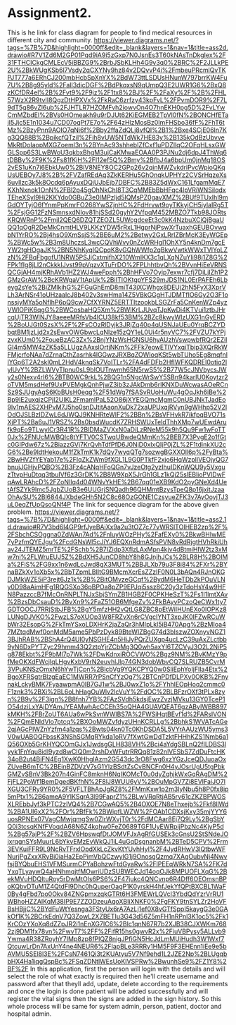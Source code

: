 # Assignment2.
This is he link for class diagram for people to find medical resources in different city and community.
https://viewer.diagrams.net/?tags=%7B%7D&highlight=0000ff&edit=_blank&layers=1&nav=1&title=ass2d.drawio#R7V1Zd6M2GP01Pqd9iA9i5zGxp7N0JsnEs3T60kNAsTnDkgIex%2F31FTHCICkgCMLEcV5iBBZG9%2BrbJSbKLHh4G9v3q0%2BRC%2F2JLLkPE2U%2BkWUgKSb6l7Vsdy2qCXYNy9hz84v2DQvvP4i%2FmbeuPRcmlQvTKPJT777a6ERhCJ200mbHcbSpXnYX%2BdW73ttLSDUsHNunW797brrKW4Fu7U%2B8g95yld%2FalI3dicDGF%2BdPkqxsN9qUmpQ3E2UWR1G6%2BxQ8zKCfDR4el%2B%2Fvt9%2F9jz%2F1tx8%2BJ%2F%2FaXy%2F%2B%2FHL57WzX2R9tvlI8QgzDtHPXVx%2FkRaC6zrfzy43kpFvL%2FPvmDOR9%2F7L9dT5g86vZl6ub%2FJHTLR7HZOMFvh2iowvOn4O7hnEKH0pg5D%2FvLYwCmMZbdEl%2BVs0HOmeakh9u9rDJUt62KiEGMEB2TpVl0fN%2BONCHfETajI5Jjc5E1n1034u7CD07oqPt7E7o%2F64zHlzMosBz0ImFHSbo36fF%2FhT6tMz%2BzyPnn9AOIO7qNi6f%2Bby2ffaZdQLj8vfQI%2B1%2Bxe4SCjE06ln7Kg3QQ88B%2BpikcfQTziI%2Fih8vUW5NTdWk7HE83y%2B135kOdBzUbvveMkRtDoIaopMXGZoeml3n%2BYnAc93shheblZfCxf1uPDZIlqC2OFqHLsxGWGLSpp6S3LwBWoU3qkbxBhgM3ujCaKMwaEOAA0P3PJNu2dj6dpJ4ThWq6tDBBy%2F9K%2Fs81fKjH%2Fl12ef5Q%2Bmy%2BfbJ4a6bpUm0jnMq18OS2vES1uKn7i6EbkUw0%2BiV8NEY8OC2GPp26v2qinMWZvkdriPvcWpioQKqUsUEBOy7J8%2B%2FVZafREdAq3ZkKERHu5GhOnqkUPHYz2CVSrHqzeXs6uvllzc3k5k8Ocdq6pAyuxDQjUJbEjb7DBFC%2B83Z5dWxC161LfgamMqE7KXhNxnok1OnN%2FBl2p45gOhNkChI8T3CqMMEbBbHFqc4lpVRiWNSilqdxTEheXSyI9Hi2KKYdo0GBuZ3e0IMPzIjd5IQMsPZ0gavXMZ%2BUf9TUxIhl9mGdOYTyjO6fYnmPpKmrFO268YwSZjnHC%2FdHrvwt9oyTKkyjCH5iylaIRg5T%2FsjGG12FzNSmnsxdNIov81hjSSd20gyhY2VfpqM452MBZO7Tkb98JORtsKRQWRnP%2Fmjl2QEQ6DZQTZEOZL5UWcgdceEt3c0kK4NzbuXCiQjBgaUQQ1qOgR2DeMkCnmtHLV9LKKzYDW5rRxL1HgprNjPswXrTuaxhGEUBOvwqbN1YrRO%2Bj4hsO9XmSsjS%2BE6uM2%2Betwy2GxLRrlZBrMcK3EyWGEp%2BWc5w%2B3m8UhczsL3wcCQVhWvy0nZcWRHgl1OhXY5n4knDm7gcEYW2tgHOgaJK%2BN5NhKyqIQCpqK8vGQhWWfp2qBkwVwtkWWxTVIYoLZzN%2FBqFbgofU1NRW5PSJjCxtmifhX210WmIKX3c1qLXqNZuYli98j1Z8G%2FPk1flg8jLI2nCkkkIJvst99pVqzvXTuFrDO%2FPLhhtbvQh%2BVvnHiEeVRNSQCGjAH4mjKRhAVb1HZ2WJ4weFpph%2BhHFVo7Oyip7exwr7cfj7DiLjIZh1P2GMzGrAW%2BcKRWgaV1tApUk%2BiITIOKtgpYFS29mJDS1NL0ErPAFEh6Lbeyg2sYe%2BiZMlkihG%2FGuGhEmD8miT43jXCWhgx8DEUj2hN5FyX3XprVLh3ArNSr41oUHzaalcJ8b402v3swHma14Z5VBkGGgHTJDMTfIO6Gy2O3F1onssjyMYa5oNfIhP6pQ9cw7CfXYRNZ5ERTTItzookbLSGZrFa5CnKenWZp4yzVWlOPiK6qgG%2BWCosbaHQ5Xm%2BWlKrLJUvqTJpKwDi4KTVui1ztbJHrcqUjTR3WlNJY8aeeeMRfsVb4lCU38kf53BM%2BZc8kwyWIzUXG1nGyERD%2BoUJGt0SzsX%2F%2FsCOzRlDyjk3JRjZq40p4qUSNJaUEu0YrqBCZYDbqtBM1jzLjd2x2sEwvOWGbwcLqNIze15zQY1eL0Ui4r5nyVC7%2FVZU7kYPjzvxKUm0%2FoueBzAC3Zx%2BnjYNzWsHGNSU6hyAUzhVswpwbfRQr2EZilGI4m5MW4zZK5a5LLUgzAAxslOrtjNKm%2FFk7eowETIVYxqiTbip3XQrRkWFMjcrfoNAa7dZrnaCthZasrhk4lGGwzJRXBqZOWIoqKSt5wbTUho5Eg8mqfnllYGp6T2A2skI0mL2HdV4knqSk7VoITLr%2FA4dFDFb2HflWFKQDREI0otiq2IylUvY%2BZLWVyTIpnu0sL9bIOUTnwmh65N5rwS5%2B77W5cJNVbycsJWy2s0Nexv4rI6%2BTB0WC9rkL%2BQG1n5NgcWrSwY5SBn94karIU0Koytzr2oTVM5msdHef9UxPVEMgkQnhPjwZ3ib3zJAkDmb6rIKNXDuWcwasAOeRCnSz9SJUgyAgS6KbBUsH0eqg%2F51dWg7fSASvRUoHuWu4gOqJkh6iBe%2Bp9IE2uxqjzCPjI2UIKL2FmamlPaL52O86jXYEGQmcMgmC0nUBJNkTJadEo9lv1mAES2XHPvM7J5ho0snDJtitAaonXuDk72xaUPUxqjRVyn9gWHhp52V2IOdOJSLBzIDZwL6dJWQJ9KNHRteWlF2%2BBn%2BsVFHvkR7ikfpqBVO71sXjPT%2Ba6uJ1VRSZ%2Bs0bsdWucdK7ZRHSWUxTeldThhXMp7wUEwdArufk9qEo9TLwylCr3R41R%2BlDMaZVXxN0aDiLzRNeM55k9h5Qu9Fw1wFoTT0Jx%2FNUcMWBQlc8tYFTV0CSTwqUBwdeQMmKn%2BEB7X3PvgE2o1fGtc0GIPdw67z%2BiazzGVj7KrQvhTdfPfD6J0NjD0xlxQIjP0jZL%2F1tdinkXU2cG6%2Be9ldtHekouM1fZkTmK1k7dQy7wyqQTg7sozwgBGXXOll6p%2FyBta%2BwHVZfYEYab17e%2FIqZkZWm9fXGL1L9G0PTkfF2xjo6HqWzpllVEOjyQG7bnujJGHjvPQBO%2B3Fz4cANqHFoQGn7vJzeOtg2yzIhuIDKnWQU9y5VxguzTtvpHuDtqq3tbuIVf6z3GrDK%2B8W9XpX5JrGh1GLz1kQj25sIEBlioPVlDwFqAwLRAhcD%2FZoNIlq4d04WNvYkHE%2B67qq01eXB9KdO2pyGNeXd4UetAfSZYk9Imc5JgbZUoB3e6UUGrjSNQadh96QHMmtBzysTpeQ8p16jxitJzaaOhAvSU%2Bl6844JXbdeGHh5N2C8c68OzGONE1CzsyueZFK3v7AyOoyjTJ3uL0eqZfUpQsoQNf4P
The link for sequence diagram for the above given problem.
https://viewer.diagrams.net/?tags=%7B%7D&highlight=0000ff&edit=_blank&layers=1&nav=1&title=ass2.1d.drawio#R7V3bd6I4GP9rfJyeBAiXx9a2u3tOZ7c77vWRSlTOIHEB2zp%2F%2FSbchCSOggna0ZdWAn7Ad%2FnluyWOzPHy%2FafEXy0%2BkwBHIwME7yPzfmQYEJgu%2FcdGNsWI5cJiYJ6EQXnRdmASfsPVN8vRdRjgtHVhRkiUhav24JTEMZ5mrTE%2FSchb%2B7IZidp3XflzLAxMpn4kjv4dBtmiHIW2tz3xMw7ni%2FLWruEUJ5Z%2BdXH5JunCD8hbY8h8GJnjhJCs%2BLR8H%2BOIMa%2FiS%2FG9xx1n6wdLcJwd8gX3MUT%2BBJLXb79u3F8i84%2FXr%2BYnaBZkXv1oXb5x%2BbTZpmLBIltG9BMcmXcrEsZZzlF0N0L3bAQn4RJnOKGDJMkWZE5iP3rejt6Jz1k%2B%2BitOMvzeGCqf%2BydM6HeTDb2kPOuVLNy0D98aAimHFg1RQGSXo36pBPOa8pZP9EPJqi5ssz8C20y3zTdoHsY4w9HFN8PazzccB7fMcOnRNPLTNJxSbjSYmZB1HGB2F0CPKHeSzT%2Fs1I1lmtXAv%2BzsDbCsauD%2BvXn9%2FaZ51OB6MfgeZv%2FkBAyvPCzoQeCWx1ty7GDTOOCJ7RRjStbJFB%2BgY5mfzHH2vQtLG8ZBC8pEtWiIHUnEXo0lOPKz8LUNgDJVKO%2FwzLS7oXUOp3W8FRZvXn6rCVgcIYNT3xpJK0IFZwRCuWbWr32EsopG%2FkTmYSxoLDXHrK2jaZaQr3hMIpLkl5iB470Apg%2BzMIoa47MZtqdMwf0onMdM5ame5PbPzDyk89BteWIZBgG74d3bIszwZOXnyvNGZ13BJhRAB%2BShA4rQ4Ul0yNSGHE4n5HiJyPQrZUXgp4ucLzC39uAxZLctbb9yN6DxPYTZyc29hmm43Q2ztpYjrZCbMg3Q0wh5axYI6TZCVyJ3O2L2NiP5g878Ekbt%2F9bMl7p7Wk%2FDwKdnxiROCVWO%2Bgz9NM%2BvKMzY9pfMeOKXdFWcjIqLHgvKxbV9rN2euvhlJlp74GN3dobWbvCQ7SLRUZB5CvrM3VPuKNSzOmxN6hYwTjCpn%2BlcbVg9YQKCPYQ0w0SliEphYoIjFlIa4Etx%2BgoXFRSgtrBlzgEaEC1MWRR7rPSnCfYzOg7%2BTCnPDfDLPXv0OKB%2FnynakLckyBMK7FyaawpmA0lB7GJ1w%2BJ0wxZ1o%2FYhhlEOpHoq2cmmc0F1znk3%2BXi%2BL6oLhHagOuWlv2lcVuY%2FdOC%2BLBFzrOXf3tPLx8zyn%2B9v%2F3ign%2B8fnh7YB%2FAzSVdh5kdsjEwzZvzjMVku13GY0TceP1O54dziLxYAjDYAmJYEAMwhAcCCEh35oQHA4GUAVQEAT6gzAByIWBB897kMKH%2FBrZoUT6AUa6wPkSvnWWlBS7A%2FWSiHqtBEvf1d%2FARsIVON%2FQmENIdVlo7ptcq%2BXOoMWZvfdyzUHnKCRLLg%2BbhkS1WVATcAGe2qjAGcPlWZnYzfm4a1zqs%2Bwts04kn0Tc0KhDSDA5L5VYrAAUzWU5yms3V0wUABOQFbssK3NShSGMqRYkda1oRV7fXwtGwDdTzktFHHhKZS1Nmb6a1Q56OXb5GrKHYQCOmGJx1JwdsgGLH838VH%2Bci4aYdgSBLnQ2fILDBS3lyyk1FnYqu8idl9yzd8wCIQ0m2rshDxWFutrRRQq81z82nlVESbS7ZdDuFtcHK34oB2ut4BiFN4Eg1XwK0HhglAzm2G543dc3rO8Fwg6xzYGzJceQDJuoaOxZUveB6mTC%2BEinBZDVzV7sG1YlzBSdtZsCvBNCFn0H4yJOsrUgU5tgPbkGMZvSBnV3Bk207n4GinFC8mknH6NqIKOMcT0u0dyZqhjkWxGqRAgDM%2FjFL2PoWf1BemDgedBKfhN%2F8lJ8WUU6yV%2BOuMpGV7Zi8EVIFaiJO7IXGU3CFRy9YR0%2F5VFLTBhApJgRZ8%2FMmKxw1p2m3IyNbu5h8P0fx8ip5mPtx1%2B6ameA9YIKSqrA3l99FaprZ1%2BLwVRqRtjAB5rv61cZKZBPWOSXLREbbJyf3kPTC2zIVQ4%2B7CGwAQ5%2B4OXOE7N8eThxejb%2Fkf8llWd%2BA1UI6xX2%2FOr%2BfFk%2BWipfLWZW%2FOAb1CDXsjKxy35mjYYY6uosRPNEx07VagCMwjqmgSw0ZIrWXvjT0r%2FdMCAar8Ej7Q9Ly%2BgSbYQ0i3tcsqKNfFVoqdA68N6Z4kqhw0FeZ0689TGF1UyEWRpijPbzNc4KjyP5d%2Bg57ajP%2F%2BZV6HpswqfDtJOMVFJxAgRfGUSEk3cGnsU2StSNdeJOjxrqgnSYsMuurL6bYkvEMzEvWkQJ1iL4uGqDsgnanbM%2BTeD5CPV%2Frm3EVKuiFFR9L9NcRvTFrxlOpdXkLcZkvKtYUvhHyl%2F4JydRHwV3lQtbwWFNurjPgZxxXRyBi0iaHa2EpPimVbQCzwyIG1j9OnosgQzmq7XAgOubvNj4NwvfsjBYQbuEHS1VFMSurmCPYaBohzwFtdGyaRw%2FlPEEqWRkN7SA%2FK7dYxqTLyaywQ4aHNhmqjtfMOwriUDzSUBWECJd14oqOJk8MPUOFLXqG%2BekMVuHDQItuRoy5rDwMtOls6PS6%2F47jukc4QNCvnp6R4Dff6OEOmsnBPoKQbvDTuM1Z4QtdFI9Dhc0hQuperOagP1K0yrskH4hfJekYfQPtBXCBL1WaF0By4gFbd7po0Okv84ZNGpmxzqkGTRt6H3FMEWrLQVcI3YbdQdYzrVrRU1WBhoHZZAIKqM38IP9E7ZZODzeuAqoXBIiXNKF0%2FgFKY9tnSYLZr2HoVFBsHBjjC%2BYdFuWtYesnga3FStyUx6rA7AzLj1ef0X8vGTfSppI5kaygG3e0GAkOf1K%2BCrkEdnV7Q3ZowL2XZBETIu3G43d56Z5mFH1nRPnl3K1oc5%2Fk1KrCOzYXoXq8dZZpJR2i1nEnXG7IC6%2Blc1qnN67R7b2XJB38CJXWKm7682zj9DM1fx78vn%2FwvT7%2FF%2FifR15hs0gwvR2x%2FiuVBPysy5ALLvb9Ywma4R38ZRoyhY7IMp8zp8fPlQZ8nigJPfiGN5HcJdLmMUiHudh3W1Wxf7QtcuwLrDn7AxUnY4ne4NEUR6%2FIapBLe3RRRy1HM5F9F3EHEnn1iEe9e5bAVMU5SEl8l3E%2FCsN7461Qi3t2KUAtyu5V7Nf9ehd1L2JZE2Np%2BLUgqbbHX4Ha1iqgQspBc%2FSqZDNtlWEsUoKIVSPRw%2BwunhSe9%2FZ1Y8%2BF%2F
In this application, first the person will login with the details and will select the role of what exactly is required then he'll create username and password after that theyll add, update, delete according to the requirements and once the login is done patient will be added successfully and will register the vital signs then the signs are added in the sign history. So this whole process will be same for system admin, person, patient, doctor and hospital admin.

